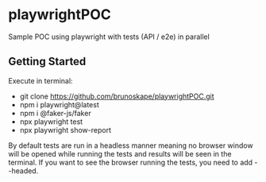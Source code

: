 # playwrightPOC
Sample POC using playwright with tests (API / e2e) in parallel

## Getting Started

Execute in terminal: 

- git clone https://github.com/brunoskape/playwrightPOC.git
- npm i playwright@latest
- npm i @faker-js/faker   
- npx playwright test 
- npx playwright show-report

By default tests are run in a headless manner meaning no browser window will be opened while running the tests and results will be seen in the terminal. If you want to see the browser running the tests, you need to add --headed.